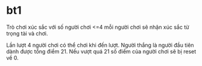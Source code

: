 # bt1
 <p> Trò chơi xúc sắc với số người chơi <=4 mỗi người chơi sẽ nhận xúc sắc từ trọng tài và chơi. </p>
 Lần lượt 4 người chơi có thể chơi khi đến lượt. 
 Người thắng là người đầu tiên dành được tổng điểm 21.
 Nếu vượt quá 21 số điểm của người chơi sẽ bị reset về 0.
